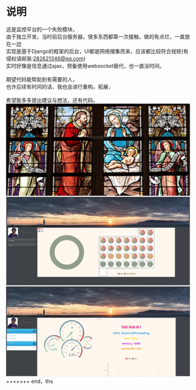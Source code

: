 说明
===
这是监控平台的一个失败模块，<br>
由于独立开发，当时前后台服务器，很多东西都第一次接触，做的有点烂，一直放在一边<br>
实现是基于Django的框架的后台，UI都是网络搜集而来，应该都比较符合规矩(有侵权请邮我:282621346@qq.com)<br>
实时好像是信息通过ajax，预备使用websocket替代，也一直没时间。<br><br>
期望代码能帮助到有需要的人，<br>
也许后续有时间的话，我也会进行重构，拓展，<br><br>
希望能多多提出建议与想法，还有代码。<br>
![](https://raw.githubusercontent.com/wangwuli/nobly/master/P/login.jpg)
<br>
![](https://raw.githubusercontent.com/wangwuli/nobly/master/P/index.jpg)
<br>
![](https://raw.githubusercontent.com/wangwuli/nobly/master/P/host.jpg)
+++++++
end，ths
